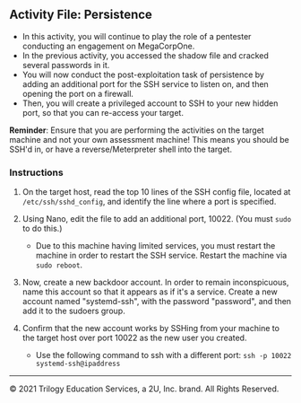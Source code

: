 ## Activity File: Persistence

- In this activity, you will continue to play the role of a pentester conducting an engagement on MegaCorpOne.
- In the previous activity, you accessed the shadow file and cracked several passwords in it.
- You will now conduct the post-exploitation task of persistence by adding an additional port for the SSH service to listen on, and then opening the port on a firewall.
- Then, you will create a privileged account to SSH to your new hidden port, so that you can re-access your target.


**Reminder**: Ensure that you are performing the activities on the target machine and not your own assessment machine! This means you should be SSH'd in, or have a reverse/Meterpreter shell into the target.

### Instructions 

1. On the target host, read the top 10 lines of the SSH config file, located at `/etc/ssh/sshd_config`, and identify the line where a port is specified.

2. Using Nano, edit the file to add an additional port, 10022. (You must `sudo` to do this.)
   - Due to this machine having limited services, you must restart the machine in order to restart the SSH service. Restart the machine via `sudo reboot`.

3. Now, create a new backdoor account. In order to remain inconspicuous, name this account so that it appears as if it's a service. Create a new account named "systemd-ssh", with the password "password", and then add it to the sudoers group. 

4. Confirm that the new account works by SSHing from your machine to the target host over port 10022 as the new user you created.
   - Use the following command to ssh with a different port: `ssh -p 10022 systemd-ssh@ipaddress`

---
© 2021 Trilogy Education Services, a 2U, Inc. brand. All Rights Reserved.



